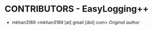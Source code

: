 CONTRIBUTORS - EasyLogging++
============================

 * mkhan3189 <mkhan3189 [at] gmail [dot] com> *Original author*
